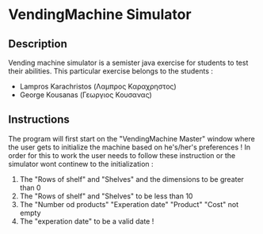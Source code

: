 # VendingMachine Simulator

## Description

Vending machine simulator is a semister java exercise for students to test their abilities. This particular exercise belongs to the students : 

- Lampros Karachristos (Λαμπρος Καραχρηστος)
- George Kousanas      (Γεωργιος Κουσανας)

## Instructions

The program will first start on the "VendingMachine Master" window where the user gets to initialize the machine based on he's/her's preferences ! In order for this to work the user needs to follow these instruction or the simulator wont continew to the initialization :

1. The "Rows of shelf" and "Shelves" and the dimensions to be greater than 0
2. The "Rows of shelf" and "Shelves" to be less than 10
3. The "Number od products" "Experation date" "Product" "Cost" not empty
4. The "experation date" to be a valid date !  